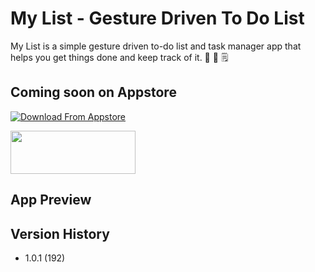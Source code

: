 # My List - Gesture Driven To Do List

My List is a simple gesture driven to-do list and task manager app that helps you get things done and keep track of it. 📝  📓  🗒

## Coming soon on Appstore

[![Download From Appstore]( =200x69)](https://itunes.apple.com/us/app/my-list-gesture-driven-to/id1139455185)

<img src="https://github.com/aashishtamsya/My-List/tree/master/Resources" width="200px" height="69px">

## App Preview

## Version History

*	1.0.1 (192)